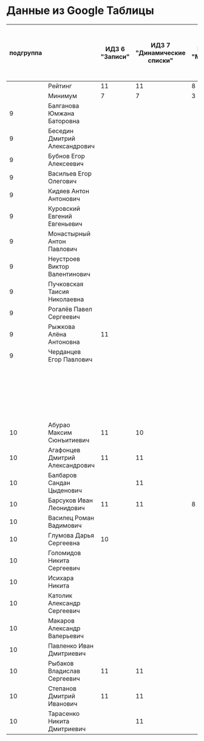 # Данные из Google Таблицы

| подгруппа |  | ИДЗ 6 "Записи" | ИДЗ 7 "Динамические списки" | ИДЗ 8 "Модули" | ИДЗ 9 "Битовые маски в С++" | ИДЗ СУММА | КР 1 | КР 2 | Коллоквиум | 25.фев | 04.мар | 11.мар | 18.мар | 25.мар | 01.апр | 08.апр | Tue Apr 15 2025 00:00:00 GMT+1000 (Vladivostok Standard Time) | Tue Apr 22 2025 00:00:00 GMT+1000 (Vladivostok Standard Time) | Tue Apr 29 2025 00:00:00 GMT+1000 (Vladivostok Standard Time) | 06.май | 13.май | 20.май | 27.май | Tue Jun 03 2025 00:00:00 GMT+1000 (Vladivostok Standard Time) | Tue Jun 10 2025 00:00:00 GMT+1000 (Vladivostok Standard Time) | Tue Jun 17 2025 00:00:00 GMT+1000 (Vladivostok Standard Time) | Tue Jun 24 2025 00:00:00 GMT+1000 (Vladivostok Standard Time) | Tue Jul 01 2025 00:00:00 GMT+1000 (Vladivostok Standard Time) | Посещения | Общие задания | Конспект | Сумма баллов |  |
| --- | --- | --- | --- | --- | --- | --- | --- | --- | --- | --- | --- | --- | --- | --- | --- | --- | --- | --- | --- | --- | --- | --- | --- | --- | --- | --- | --- | --- | --- | --- | --- | --- | --- |
|  | Рейтинг | 11 | 11 | 8 | 11 | 41 | 12 | 12 | 15 |  |  |  |  |  |  |  |  |  |  |  |  |  |  |  |  |  |  |  | 4 | 12 | 4 | 100 |  |
|  | Минимум | 7 | 7 | 3 | 7 | 24 | 8 | 8 | 9 |  |  |  |  |  |  |  |  |  |  |  |  |  |  |  |  |  |  |  | 3 | 7 | 2 | 61 |  |
| 9 | Балганова Юмжана Баторовна |  |  |  |  | 0 | 12 |  |  | 1 | 1 | 1 | 1 | 0 | 1 | 1 | 1 | 1 |  |  |  |  |  |  |  |  |  |  | 1.8 |  |  | 13.8 | неудовлетворительно |
| 9 | Беседин Дмитрий Александрович |  |  |  |  | 0 |  |  |  | 1 | 1 | 1 | 0 | 0 | 0 | 0 | 1 |  |  |  |  |  |  |  |  |  |  |  | 1 |  |  | 1 | неудовлетворительно |
| 9 | Бубнов Егор Алексеевич |  |  |  |  | 0 | 8 |  |  | 1 | 1 | 1 | 1 | 1 | 1 | 0 | 1 |  |  |  |  |  |  |  |  |  |  |  | 1.6 |  |  | 9.6 | неудовлетворительно |
| 9 | Васильев Егор Олегович |  |  |  |  | 0 | 11 |  |  | 1 | 1 | 1 | 0 | 0 | 1 | 1 | 1 |  |  |  |  |  |  |  |  |  |  |  | 1.4 |  |  | 12.4 | неудовлетворительно |
| 9 | Кидяев Антон Антонович |  |  |  |  | 0 | 12 |  |  | 1 | 1 | 1 | 0 | 0 | 1 | 1 | 1 |  |  |  |  |  |  |  |  |  |  |  | 1.4 |  |  | 13.4 | неудовлетворительно |
| 9 | Куровский Евгений Евгеньевич |  |  |  |  | 0 | 0 |  |  | 1 | 1 | 0 | 1 | 0 | 1 | 1 | 1 |  |  |  |  |  |  |  |  |  |  |  | 1.4 |  |  | 1.4 | неудовлетворительно |
| 9 | Монастырный Антон Павлович |  |  |  |  | 0 | 11 |  |  | 1 | 1 | 1 | 1 | 1 | 1 | 1 | 1 |  |  |  |  |  |  |  |  |  |  |  | 1.8 |  |  | 12.8 | неудовлетворительно |
| 9 | Неустроев Виктор Валентинович |  |  |  |  | 0 | 11 |  |  | 1 | 1 | 0 | 0 | 0 | 1 | 1 | 1 |  |  |  |  |  |  |  |  |  |  |  | 1.2 |  |  | 12.2 | неудовлетворительно |
| 9 | Пучковская Таисия Николаевна |  |  |  |  | 0 | 12 |  |  | 1 | 1 | 1 | 1 | 1 | 1 | 1 | 1 |  |  |  |  |  |  |  |  |  |  |  | 1.8 |  |  | 13.8 | неудовлетворительно |
| 9 | Рогалёв Павел Сергеевич |  |  |  |  | 0 |  |  |  | 1 | 1 | 0 | 0 | 0 | 0 | 0 | 1 |  |  |  |  |  |  |  |  |  |  |  | 0.8 |  |  | 0.8 | неудовлетворительно |
| 9 | Рыжкова Алёна Антоновна | 11 |  |  |  | 11 | 12 |  |  | 1 | 1 | 1 | 1 | 1 | 1 | 1 | 1 |  |  |  |  |  |  |  |  |  |  |  | 1.8 |  |  | 24.8 | неудовлетворительно |
| 9 | Черданцев Егор Павлович |  |  |  |  | 0 | 8 |  |  | 1 | 1 | 1 | 1 | 1 | 1 | 1 | 1 |  |  |  |  |  |  |  |  |  |  |  | 1.8 |  |  | 9.8 | неудовлетворительно |
|  |  |  |  |  |  |  |  |  |  | 22.фев | 01.мар | 15.мар | 22.мар | 29.мар | 05.апр | Sat Apr 12 2025 00:00:00 GMT+1000 (Vladivostok Standard Time) | Sat Apr 19 2025 00:00:00 GMT+1000 (Vladivostok Standard Time) | Sat Apr 26 2025 00:00:00 GMT+1000 (Vladivostok Standard Time) | 03.май | 10.май | 17.май | 24.май | 31.май | Sat Jun 07 2025 00:00:00 GMT+1000 (Vladivostok Standard Time) | Sat Jun 14 2025 00:00:00 GMT+1000 (Vladivostok Standard Time) | Sat Jun 21 2025 00:00:00 GMT+1000 (Vladivostok Standard Time) | Sat Jun 28 2025 00:00:00 GMT+1000 (Vladivostok Standard Time) | Sat Jul 05 2025 00:00:00 GMT+1000 (Vladivostok Standard Time) |  |  |  |  |  |
| 10 | Абурао Максим Сюнъитиевич | 11 | 10 |  |  | 21 | 11 |  |  | 1 | 1 | 1 | 1 | 1 | 1 | 1 | 1 | 1 |  |  |  |  |  |  |  |  |  |  | 2 |  |  | 34 | неудовлетворительно |
| 10 | Агафонцев Дмитрий Александрович | 11 | 11 |  |  | 22 | 12 |  |  | 1 | 1 | 1 | 1 | 1 | 1 | 1 | 1 | 1 |  |  |  |  |  |  |  |  |  |  | 2 |  |  | 36 | неудовлетворительно |
| 10 | Балбаров Сандан Цыденович |  | 11 |  |  | 11 |  |  |  | 0 | 0 | 0 | 0 | 1 | 1 | 0 | 0 | 0 |  |  |  |  |  |  |  |  |  |  | 0.6 |  |  | 11.6 | неудовлетворительно |
| 10 | Барсуков Иван Леонидович | 11 | 11 | 8 |  | 30 | 12 |  |  | 1 | 1 | 1 | 1 | 1 | 1 | 1 | 1 | 1 |  |  |  |  |  |  |  |  |  |  | 2 | 8 |  | 52 | неудовлетворительно |
| 10 | Василец Роман Вадимович |  |  |  |  | 0 | 12 |  |  | 1 | 1 | 1 | 1 | 1 | 1 | 1 | 1 | 1 |  |  |  |  |  |  |  |  |  |  | 2 |  |  | 14 | неудовлетворительно |
| 10 | Глумова Дарья Сергеевна | 10 |  |  |  | 10 | 8 |  |  | 1 | 1 | 1 | 1 | 1 | 1 | 1 | 1 | 1 |  |  |  |  |  |  |  |  |  |  | 2 |  |  | 20 | неудовлетворительно |
| 10 | Голомидов Никита Сергеевич |  |  |  |  | 0 | 8 |  |  | 1 | 1 | 1 | 1 | 1 | 1 | 1 | 1 | 1 |  |  |  |  |  |  |  |  |  |  | 2 |  |  | 10 | неудовлетворительно |
| 10 | Исихара Никита |  |  |  |  | 0 | 0 |  |  | 1 | 1 | 1 | 1 | 1 | 1 | 1 | 1 | 1 |  |  |  |  |  |  |  |  |  |  | 2 |  |  | 2 | неудовлетворительно |
| 10 | Католик Александр Сергеевич |  |  |  |  | 0 | 8 |  |  | 1 | 1 | 1 | 1 | 1 | 1 | 1 | 1 | 1 |  |  |  |  |  |  |  |  |  |  | 2 |  |  | 10 | неудовлетворительно |
| 10 | Макаров Александр Валерьевич |  |  |  |  | 0 | 10 |  |  | 1 | 1 | 1 | 0 | 0 | 1 | 1 | 1 | 1 |  |  |  |  |  |  |  |  |  |  | 1.6 |  |  | 11.6 | неудовлетворительно |
| 10 | Павленко Иван Дмитриевич |  |  |  |  | 0 | 11 |  |  | 1 | 1 | 1 | 1 | 1 | 1 | 1 | 1 | 1 |  |  |  |  |  |  |  |  |  |  | 2 |  |  | 13 | неудовлетворительно |
| 10 | Рыбаков Владислав Сергеевич | 11 | 11 |  |  | 22 | 12 |  |  | 1 | 1 | 1 | 1 | 1 | 1 | 1 | 1 | 1 |  |  |  |  |  |  |  |  |  |  | 2 |  |  | 36 | неудовлетворительно |
| 10 | Степанов Дмитрий Иванович | 11 | 11 |  |  | 22 | 12 |  |  | 1 | 1 | 1 | 1 | 1 | 1 | 1 | 1 | 1 |  |  |  |  |  |  |  |  |  |  | 2 |  |  | 36 | неудовлетворительно |
| 10 | Тарасенко Никита Дмитриевич |  | 11 |  |  | 11 | 12 |  |  | 1 | 1 | 1 | 1 | 1 | 1 | 1 | 1 | 0 |  |  |  |  |  |  |  |  |  |  | 1.8 |  |  | 24.8 | неудовлетворительно |
